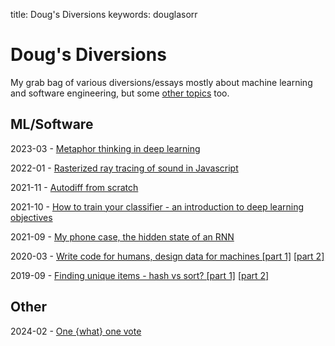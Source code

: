 title: Doug's Diversions
keywords: douglasorr

# Doug's Diversions

My grab bag of various diversions/essays mostly about machine learning and software engineering, but some [other topics](#other) too.

## ML/Software

2023-03 - [Metaphor thinking in deep learning](2023-03-deep-metaphors/article.md)

2022-01 - [Rasterized ray tracing of sound in Javascript](2021-12-echolocation/article.md)

2021-11 - [Autodiff from scratch](2021-11-autodiff/article.md)

2021-10 - [How to train your classifier - an introduction to deep learning objectives](2021-10-training-objectives/1-xent/article.md)

2021-09 - [My phone case, the hidden state of an RNN](2021-09-phone-case/article.md)

2020-03 - [Write code for humans, design data for machines \[part 1\]](2020-03-data-for-machines/article.md) [\[part 2\]](2020-03-data-for-machines-2/article.md)

2019-09 - [Finding unique items - hash vs sort? \[part 1\]](2019-09-hash-vs-sort/article.md) [\[part 2\]](2019-09-hash-vs-sort-2/article.md)

## Other

2024-02 - [One {what} one vote](2024-02-one-vote/article.md)
